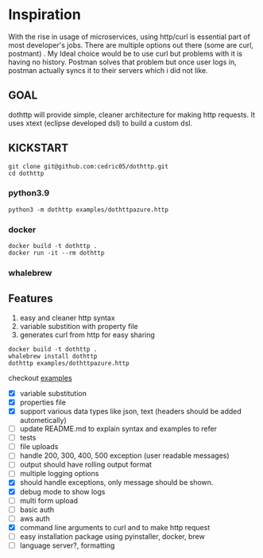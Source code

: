 # Inspiration

With the rise in usage of microservices, using http/curl is essential part of most developer's jobs. There are multiple
options out there (some are curl, postmant) . My Ideal choice would be to use curl but problems with it is having no
history. Postman solves that problem but once user logs in, postman actually syncs it to their servers which i did not
like.

## GOAL

dothttp will provide simple, cleaner architecture for making http requests. It uses xtext (eclipse developed dsl) to
build a custom dsl.

## KICKSTART

```shell
git clone git@github.com:cedric05/dothttp.git
cd dothttp
```

### python3.9

```
python3 -m dothttp examples/dothttpazure.http
```

### docker

```
docker build -t dothttp .
docker run -it --rm dothttp
```

### whalebrew

## Features
1. easy and cleaner http syntax
1. variable substition with property file
1. generates curl from http for easy sharing



```
docker build -t dothttp .
whalebrew install dothttp
dothttp examples/dothttpazure.http
```

checkout [examples]('./examples/dothttpazure.http')

- [x] variable substitution
- [x] properties file
- [x] support various data types like json, text (headers should be added autometically)
- [ ] update README.md to explain syntax and examples to refer
- [ ] tests
- [ ] file uploads
- [ ] handle 200, 300, 400, 500 exception (user readable messages)
- [ ] output should have rolling output format
- [ ] multiple logging options
- [x] should handle exceptions, only message should be shown.
- [x] debug mode to show logs
- [ ] multi form upload
- [ ] basic auth
- [ ] aws auth
- [X] command line arguments to curl and to make http request
- [ ] easy installation package using pyinstaller, docker, brew
- [ ] language server?, formatting

